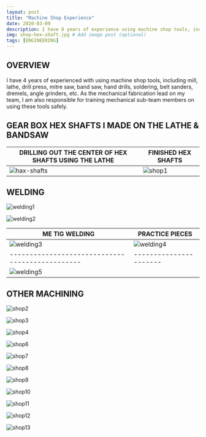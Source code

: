 ```yaml
---
layout: post
title: "Machine Shop Experience"
date: 2020-03-09
description: I have 8 years of experience using machine shop tools, including mill, lathe, drill press, mitre saw, band saw, hand drills, soldering, belt sanders, dremels, angle grinders, etc.  As the mechanical fabrication lead on my high schools robotics team, I was also responsible for training mechanical sub-team members on using these tools safely.   # Add post description (optional)
img: shop-hex-shaft.jpg # Add image post (optional)
tags: [ENGINEERING]
---
```


## OVERVIEW
I have 4 years of experienced with using machine shop tools, including mill, lathe, drill press, mitre saw, band saw, hand drills, soldering, belt sanders, dremels, angle grinders, etc.  As the mechanical fabrication lead on my team, I am also responsible for training mechanical sub-team members on using these tools safely.

## GEAR BOX HEX SHAFTS I MADE ON THE LATHE & BANDSAW

DRILLING OUT THE CENTER OF HEX SHAFTS USING THE LATHE | FINISHED HEX SHAFTS
----------------------------------------------------- | -------------------
![hax-shafts](http://natgrrl.github.io/assets/img/shop-hex-shaft.jpg) | ![shop1](http://natgrrl.github.io/assets/img/shop1.jpg)

## WELDING

![welding1](http://natgrrl.github.io/assets/img/welding1.png) 

![welding2](http://natgrrl.github.io/assets/img/welding2.png) 

ME TIG WELDING | PRACTICE PIECES
-----------------------------------------------|----------------------
![welding3](http://natgrrl.github.io/assets/img/welding3.jpg) | ![welding4](http://natgrrl.github.io/assets/img/welding4.jpg)
-----------------------------------------------|----------------------
| ![welding5](http://natgrrl.github.io/assets/img/welding5.jpg) 



## OTHER MACHINING

![shop2](http://natgrrl.github.io/assets/img/shop2.jpg)

![shop3](http://natgrrl.github.io/assets/img/shop3.jpg)

![shop4](http://natgrrl.github.io/assets/img/shop4.jpg)

![shop6](http://natgrrl.github.io/assets/img/shop6.jpg)

![shop7](http://natgrrl.github.io/assets/img/shop7.jpg)

![shop8](http://natgrrl.github.io/assets/img/shop8.jpg)

![shop9](http://natgrrl.github.io/assets/img/shop9.jpg)

![shop10](http://natgrrl.github.io/assets/img/shop10.jpg)

![shop11](http://natgrrl.github.io/assets/img/shop11.jpg)

![shop12](http://natgrrl.github.io/assets/img/shop12.jpg)

![shop13](http://natgrrl.github.io/assets/img/shop13.jpg)

